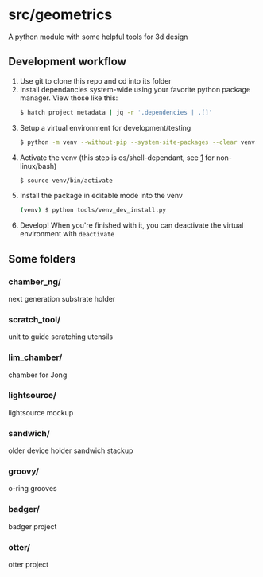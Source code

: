 # src/geometrics
A python module with some helpful tools for 3d design

## Development workflow
1) Use git to clone this repo and cd into its folder
1) Install dependancies system-wide using your favorite python package manager. View those like this:
    ```bash
    $ hatch project metadata | jq -r '.dependencies | .[]'
    ```
1) Setup a virtual environment for development/testing
    ```bash
    $ python -m venv --without-pip --system-site-packages --clear venv
    ```
1) Activate the venv (this step is os/shell-dependant, see [1] for non-linux/bash)
    ```bash
    $ source venv/bin/activate
    ```
1) Install the package in editable mode into the venv
    ```bash
    (venv) $ python tools/venv_dev_install.py
    ```
1) Develop! When you're finished with it, you can deactivate the virtual environment with `deactivate`

[1]: https://docs.python.org/3/library/venv.html#how-venvs-work


## Some folders
### chamber_ng/
next generation substrate holder

### scratch_tool/
unit to guide scratching utensils

### lim_chamber/
chamber for Jong

### lightsource/
lightsource mockup

### sandwich/
older device holder sandwich stackup

### groovy/
o-ring grooves

### badger/
badger project

### otter/
otter project
